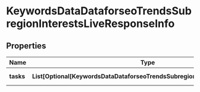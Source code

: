 # KeywordsDataDataforseoTrendsSubregionInterestsLiveResponseInfo


## Properties

| Name | Type | Description | Notes |
|------------ | ------------- | ------------- | -------------|
**tasks** | **List[Optional[KeywordsDataDataforseoTrendsSubregionInterestsLiveTaskInfo]]** | array of tasks |[optional]|
